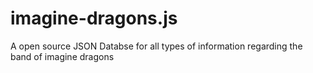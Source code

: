 # imagine-dragons.js

A open source JSON Databse for all types of information regarding the band of imagine dragons
